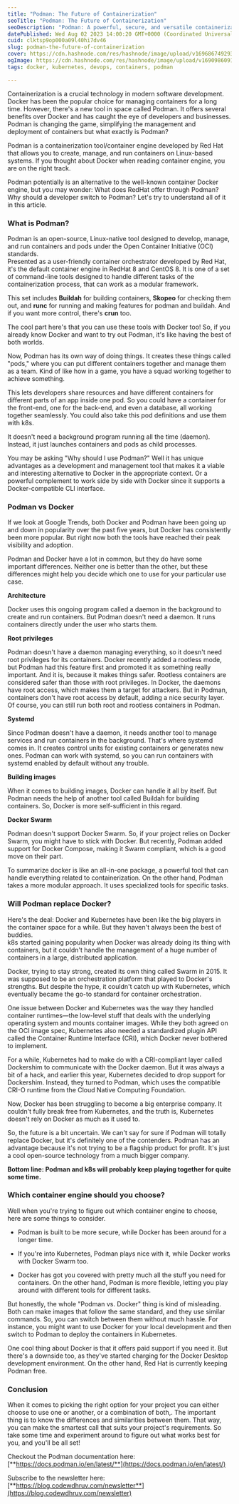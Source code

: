 ```yaml
---
title: "Podman: The Future of Containerization"
seoTitle: "Podman: The Future of Containerization"
seoDescription: "Podman: A powerful, secure, and versatile containerization tool that is potentially the future of containerization."
datePublished: Wed Aug 02 2023 14:00:20 GMT+0000 (Coordinated Universal Time)
cuid: clktsp9op000a09l40hi7dv46
slug: podman-the-future-of-containerization
cover: https://cdn.hashnode.com/res/hashnode/image/upload/v1696867492930/b41983cf-ebee-45c8-a32b-bbccd84121a6.png
ogImage: https://cdn.hashnode.com/res/hashnode/image/upload/v1690986091785/4d714a1e-6dc4-48be-9bc8-227278bb1d76.png
tags: docker, kubernetes, devops, containers, podman

---
```


Containerization is a crucial technology in modern software development. Docker has been the popular choice for managing containers for a long time. However, there's a new tool in space called Podman. It offers several benefits over Docker and has caught the eye of developers and businesses. Podman is changing the game, simplifying the management and deployment of containers but what exactly is Podman?

Podman is a containerization tool/container engine developed by Red Hat that allows you to create, manage, and run containers on Linux-based systems. If you thought about Docker when reading container engine, you are on the right track.

Podman potentially is an alternative to the well-known container Docker engine, but you may wonder: What does RedHat offer through Podman? Why should a developer switch to Podman? Let's try to understand all of it in this article.

### **What is Podman?**

Podman is an open-source, Linux-native tool designed to develop, manage, and run containers and pods under the Open Container Initiative (OCI) standards.  
Presented as a user-friendly container orchestrator developed by Red Hat, it's the default container engine in RedHat 8 and CentOS 8. It is one of a set of command-line tools designed to handle different tasks of the containerization process, that can work as a modular framework.

This set includes **Buildah** for building containers, **Skopeo** for checking them out, and **runc** for running and making features for podman and buildah. And if you want more control, there's **crun** too.

The cool part here's that you can use these tools with Docker too! So, if you already know Docker and want to try out Podman, it's like having the best of both worlds.

Now, Podman has its own way of doing things. It creates these things called "pods," where you can put different containers together and manage them as a team. Kind of like how in a game, you have a squad working together to achieve something.

This lets developers share resources and have different containers for different parts of an app inside one pod. So you could have a container for the front-end, one for the back-end, and even a database, all working together seamlessly. You could also take this pod definitions and use them with k8s.

It doesn't need a background program running all the time (daemon). Instead, it just launches containers and pods as child processes.

You may be asking "Why should I use Podman?" Well it has unique advantages as a development and management tool that makes it a viable and interesting alternative to Docker in the appropriate context. Or a powerful complement to work side by side with Docker since it supports a Docker-compatible CLI interface.

### **Podman vs Docker**

If we look at Google Trends, both Docker and Podman have been going up and down in popularity over the past five years, but Docker has consistently been more popular. But right now both the tools have reached their peak visibility and adoption.

Podman and Docker have a lot in common, but they do have some important differences. Neither one is better than the other, but these differences might help you decide which one to use for your particular use case.

**Architecture**

Docker uses this ongoing program called a daemon in the background to create and run containers. But Podman doesn't need a daemon. It runs containers directly under the user who starts them.

**Root privileges**

Podman doesn't have a daemon managing everything, so it doesn't need root privileges for its containers. Docker recently added a rootless mode, but Podman had this feature first and promoted it as something really important. And it is, because it makes things safer. Rootless containers are considered safer than those with root privileges. In Docker, the daemons have root access, which makes them a target for attackers. But in Podman, containers don't have root access by default, adding a nice security layer. Of course, you can still run both root and rootless containers in Podman.

**Systemd**

Since Podman doesn't have a daemon, it needs another tool to manage services and run containers in the background. That's where systemd comes in. It creates control units for existing containers or generates new ones. Podman can work with systemd, so you can run containers with systemd enabled by default without any trouble.

**Building images**

When it comes to building images, Docker can handle it all by itself. But Podman needs the help of another tool called Buildah for building containers. So, Docker is more self-sufficient in this regard.

**Docker Swarm**

Podman doesn't support Docker Swarm. So, if your project relies on Docker Swarm, you might have to stick with Docker. But recently, Podman added support for Docker Compose, making it Swarm compliant, which is a good move on their part.

To summarize docker is like an all-in-one package, a powerful tool that can handle everything related to containerization. On the other hand, Podman takes a more modular approach. It uses specialized tools for specific tasks.

### **Will Podman replace Docker?**

Here's the deal: Docker and Kubernetes have been like the big players in the container space for a while. But they haven't always been the best of buddies.  
k8s started gaining popularity when Docker was already doing its thing with containers, but it couldn't handle the management of a huge number of containers in a large, distributed application.

Docker, trying to stay strong, created its own thing called Swarm in 2015. It was supposed to be an orchestration platform that played to Docker's strengths. But despite the hype, it couldn't catch up with Kubernetes, which eventually became the go-to standard for container orchestration.

One issue between Docker and Kubernetes was the way they handled container runtimes—the low-level stuff that deals with the underlying operating system and mounts container images. While they both agreed on the OCI image spec, Kubernetes also needed a standardized plugin API called the Container Runtime Interface (CRI), which Docker never bothered to implement.

For a while, Kubernetes had to make do with a CRI-compliant layer called Dockershim to communicate with the Docker daemon. But it was always a bit of a hack, and earlier this year, Kubernetes decided to drop support for Dockershim. Instead, they turned to Podman, which uses the compatible CRI-O runtime from the Cloud Native Computing Foundation.

Now, Docker has been struggling to become a big enterprise company. It couldn't fully break free from Kubernetes, and the truth is, Kubernetes doesn't rely on Docker as much as it used to.

So, the future is a bit uncertain. We can't say for sure if Podman will totally replace Docker, but it's definitely one of the contenders. Podman has an advantage because it's not trying to be a flagship product for profit. It's just a cool open-source technology from a much bigger company.

**Bottom line: Podman and k8s will probably keep playing together for quite some time.**

### **Which container engine should you choose?**

Well when you're trying to figure out which container engine to choose, here are some things to consider.

* Podman is built to be more secure, while Docker has been around for a longer time.
    
* If you're into Kubernetes, Podman plays nice with it, while Docker works with Docker Swarm too.
    
* Docker has got you covered with pretty much all the stuff you need for containers. On the other hand, Podman is more flexible, letting you play around with different tools for different tasks.
    

But honestly, the whole "Podman vs. Docker" thing is kind of misleading. Both can make images that follow the same standard, and they use similar commands. So, you can switch between them without much hassle. For instance, you might want to use Docker for your local development and then switch to Podman to deploy the containers in Kubernetes.

One cool thing about Docker is that it offers paid support if you need it. But there's a downside too, as they've started charging for the Docker Desktop development environment. On the other hand, Red Hat is currently keeping Podman free.

### **Conclusion**

When it comes to picking the right option for your project you can either choose to use one or another, or a combination of both,. The important thing is to know the differences and similarities between them. That way, you can make the smartest call that suits your project's requirements. So take some time and experiment around to figure out what works best for you, and you'll be all set!

Checkout the Podman documentation here: [**https://docs.podman.io/en/latest/**](https://docs.podman.io/en/latest/)

Subscribe to the newsletter here: [**https://blog.codewdhruv.com/newsletter**](https://blog.codewdhruv.com/newsletter)